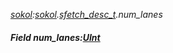 _[sokol](../../modules/sokol/sokol-module.md):[sokol](../../modules/sokol/sokol-module.md).[sfetch\_desc\_t](../../modules/sokol/sokol-sfetch_desc_t.md).num\_lanes_
##### Field num\_lanes:[UInt](../../modules/wonkey/wonkey-types-uint.md)

